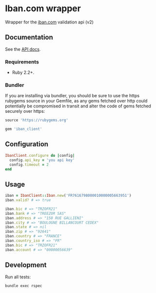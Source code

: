 # Iban.com wrapper

Wrapper for the [iban.com](https://www.iban.com) validation api (v2)

## Documentation

See the [API docs](https://www.iban.com/validation-api-v2.html).


### Requirements

* Ruby 2.2+.

### Bundler

If you are installing via bundler, you should be sure to use the https rubygems
source in your Gemfile, as any gems fetched over http could potentially be
compromised in transit and alter the code of gems fetched securely over https:

``` ruby
source 'https://rubygems.org'

gem 'iban_client'
```

## Configuration

```ruby
IbanClient.configure do |config|
  config.api_key = 'you api key'
  config.timeout = 2
end
```

## Usage

```ruby
iban = IbanClient::Iban.new('FR7616798000010000005663951')
iban.valid? # => true

iban.bic # => "TRZOFR21"
iban.bank # => "TREEZOR SAS"
iban.address # => "150 RUE GALLIENI"
iban.city # => "BOULOGNE BILLANCOURT CEDEX"
iban.state # => nil
iban.zip # => "92641"
iban.country # => "FRANCE"
iban.country_iso # => "FR"
iban.bic # => "TRZOFR21"
iban.account # => "00000056639"
```

## Development

Run all tests:

    bundle exec rspec
